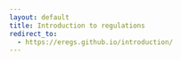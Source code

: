 ```yaml
---
layout: default
title: Introduction to regulations
redirect_to:
  - https://eregs.github.io/introduction/
---
```


